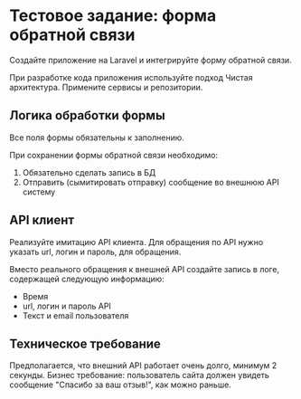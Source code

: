 # Тестовое задание: форма обратной связи

Создайте приложение на Laravel и интегрируйте форму обратной связи.

При разработке кода приложения используйте подход Чистая архитектура. Примените сервисы и репозитории.

## Логика обработки формы
Все поля формы обязательны к заполнению.

При сохранении формы обратной связи необходимо:
1. Обязательно сделать запись в БД
2. Отправить (сымитировать отправку) сообщение во внешнюю API систему


## API клиент

Реализуйте имитацию API клиента. Для обращения по API нужно указать url, логин и пароль, для обращения.

Вместо реального обращения к внешней API создайте запись в логе, содержащей следующую информацию:

- Время
- url, логин и пароль API
- Текст и email пользователя

## Техническое требование

Предполагается, что внешний API работает очень долго, минимум 2 секунды. Бизнес требование: пользователь сайта должен увидеть сообщение "Спасибо за ваш отзыв!", как можно раньше.

